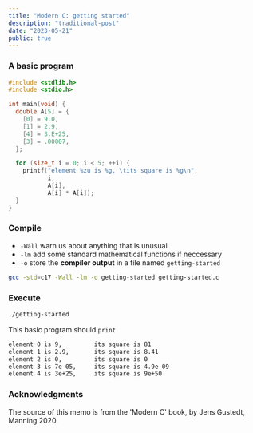 ```yaml
---
title: "Modern C: getting started"
description: "traditional-post"
date: "2023-05-21"
public: true
---
```




### A basic program

```c
#include <stdlib.h>
#include <stdio.h>

int main(void) {
  double A[5] = {
    [0] = 9.0,
    [1] = 2.9,
    [4] = 3.E+25,
    [3] = .00007,
  };

  for (size_t i = 0; i < 5; ++i) {
    printf("element %zu is %g, \tits square is %g\n",
           i,
           A[i],
           A[i] * A[i]);
  }
}
```



### Compile

- ``-Wall`` warn us about anything that is unusual
- ``-lm`` add some standard mathematical functions if neccessary
- ``-o`` store the **compiler output** in a file named `getting-started`

```bash
gcc -std=c17 -Wall -lm -o getting-started getting-started.c
```



### Execute

```bash
./getting-started
```

This basic program should ``print``

```bash
element 0 is 9,         its square is 81
element 1 is 2.9,       its square is 8.41
element 2 is 0,         its square is 0
element 3 is 7e-05,     its square is 4.9e-09
element 4 is 3e+25,     its square is 9e+50
```


### Acknowledgments
The source of this memo is from the 'Modern C' book, by Jens Gustedt, Manning 2020.
